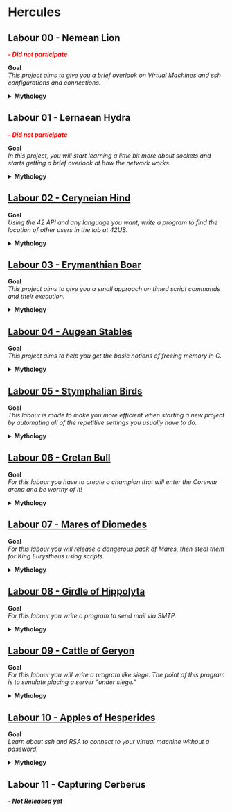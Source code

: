 # Hercules
## Labour 00 - Nemean Lion
<span style="color:red">**_- Did not participate_**</span>

**Goal**  
*This project aims to give you a brief overlook on Virtual Machines and ssh configurations and connections.*

<details>
    <summary><strong>Mythology</strong></summary>
    <p>
        The first of Hercule’s twelve labours, set by King Eurystheus (his cousin) was to slay the Nemean lion. According to one version of the myth, the Nemean lion took women as hostages to its lair in a cave near Nemea, luring warriors from nearby towns to save the damsel in distress. After entering the cave, the warrior would see a woman (usually feigning injury) and rush to her side. Once he was close, the woman would turn into a lion and kill the warrior, devouring his remains and giving the bones to Hades. Hercule wandered the area until he came to the town of Cleonae. There he met a boy who said that if Hercule slew the Nemean lion and returned alive within 30 days, the town would sacrifice a lion to Zeus; but if he did not return within 30 days or he died, the boy would sacrifice himself to Zeus. Another version claims that he met Molorchos, a shepherd who had lost his son to the lion, saying that if he came back within 30 days, a ram would be sacrificed to Zeus. If he did not return within 30 days, it would be sacrificed to the dead Hercule as a mourning offering. While searching for the lion, Hercule fetched some arrows to use against it, not know- ing that its golden fur was impenetrable; when he found the lion and shot at it with his bow, he discovered the fur’s protective property when the arrow bounced harmlessly off the creature’s thigh. After some time, Hercule made the lion return to his cave. The cave had two entrances, one of which Hercule blocked; he then entered the other. In those dark and close quarters, Hercule stunned the beast with his club and, using his immense strength, strangled it to death. During the fight the lion bit off one of his fingers. Others say that he shot arrows at it, eventually shooting it in the unarmoured mouth. After slaying the lion, he tried to skin it with a knife from his belt, but failed. He then tried sharpening the knife with a stone and even tried with the stone itself. Finally, Athena, noticing the hero’s plight, told Hercule to use one of the lion’s own claws to skin the pelt. When he returned on the thirtieth day carrying the carcass of the lion on his shoul- ders, King Eurystheus was amazed and terrified. Eurystheus forbade him ever again to enter the city; in future he was to display the fruits of his labours outside the city gates. Eurystheus warned him that the tasks set for him would become increasingly diffcult. He then sent Hercule off to complete his next quest, which was to destroy the Lernaean hydra.
    </p>
    <strong>Intro</strong>  
    <p>
        As Hercules strangling the mighty beast, you are going to have to create a cave and stay in the shadows. So using vmware you have to create a virtual machine running the latest stable Debian release, once this cave is created, to stay in the shadows change the default ssh port to the port you deem hidden enough.
    </p>
</details>    

## Labour 01 - Lernaean Hydra
<span style="color:red">**_- Did not participate_**</span>  

**Goal**  
*In this project, you will start learning a little bit more about sockets and starts getting a brief overlook at how the network works.*

<details>
    <summary><strong>Mythology</strong></summary>
    <p>
        Eurystheus sent Hercules to slay the Hydra, which Hera had raised just to slay Hercules. Upon reaching the swamp near Lake Lerna, where the Hydra dwelt, Hercules covered his mouth and nose with a cloth to protect himself from the poisonous fumes. He shot flaming arrows into the Hydra’s lair, the spring of Amymone, a deep cave from which it emerged only to terrorize neighboring villages. He then confronted the Hydra, wielding a sword. The chthonic creature’s reaction to this decapitation was botanical: two grew back, an expression of the hopelessness of such a struggle for any but the hero. The weakness of the Hydra was that it was invulnerable only if it retained at least one head. Realizing that he could not defeat the Hydra in this way, Hercules called on his nephew Iolaus for help. His nephew then came upon the idea (possibly inspired by Athena) of using a firebrand to scorch the neck stumps after each decapitation. Hercules cut off each head and Iolaus cauterized the open stumps. Seeing that Hercules was winning the struggle, Hera sent a giant crab to distract him. He crushed it under his mighty foot. The Hydra’s one immortal head was cut off with a golden sword given to Hercules by Athena. Hercules placed the head—still alive and writhing—under a great rock on the sacred way between Lerna and Elaius, and dipped his arrows in the Hydra’s poisonous blood. Thus his second task was complete.
    </p>
    <strong>Intro</strong>  
    <p>
        Hercules wasn’t able to complete his Labour until he understood really how the hydra worked. Any true programmer must understand every ins and outs of things in order to subdue them. So for this project and in order to start subduing sockets, you have to build a server that to every ping would respond with two pong.
    </p>
</details>

## [Labour 02 - Ceryneian Hind](02-ceryneian-hind)
**Goal**  
*Using the 42 API and any language you want, write a program to find the location of other users in the lab at 42US.*

<details>
    <summary><strong>Mythology</strong></summary>
    <p>
        Eurystheus and Hera were greatly angered to find that Hercules had managed to escape from the claws of the Nemean Lion and the fangs of the Lernaean Hydra, and so decided to spend more time thinking up a third task that would spell doom for the hero. The third task did not involve killing a beast, as it had already been established that Hercules could overcome even the most fearsome opponents, so Eurystheus decided to make him capture the female Ceryneian Hind, as it was so fast it could outrun an arrow. After beginning the search, Hercules awoke from sleeping and he could see the hind from the glint on its antlers. Hercules then chased the hind on foot for a full year through Greece, Thrace, Istria and the land of the Hyperboreans. He captured the hind while it slept, rendering it lame with a trap net.
    </p>
    <strong>Intro</strong>  
    <p>
        Hercules had to run for a whole year after the hind to finally catch it, it is a long time and hopefully it won’t take you that long to find what you’re looking for! In this project you’re going to have to find all your friends in the maze that the 42 zones are. You can do it by hand :( , going to every pages of there profile on the intra, you can go in the zones and shout their name... But if you do it this way, it’ll probably take you a whole year like Hercules, or as engineers you can build something that uses the API and automate this ;) .
    </p>
</details>

## [Labour 03 - Erymanthian Boar](03-erymanthian-boar)
**Goal**  
*This project aims to give you a small approach on timed script commands and their execution.*

<details>
    <summary><strong>Mythology</strong></summary>
    <p>
        Heracles visited Chiron to gain advice on how to catch the boar, and Chiron had told him to drive it into thick snow, which sets this Labour in mid-winter. Having successfully caught the Boar, Heracles bound it and carried it back to Eurystheus, who was frightened of it and ducked down in his half-buried storage pithos, begging Her- acles to get rid of the beast, a favourite subject for the vase-painters. Heracles obliged. Roger Lancelyn Green states in his Tales of the Greek Heroes that Heracles threw it in the sea. It then swam to Italy, where its tusks were preserved in the Temple of Apollo at Cumae. Three days later, Eurystheus, still trembling with fear, sent Heracles to clean the Augean stables. 
    </p>
    <strong>Intro</strong>  
    <p>
        No one could catch that glorified pig as it was a mighty impressive and destructive beast. But that didn’t stop our hero and neither should it stop you on your mighty quest! Our hero was smart enough to now that to capture this foul beast, time is a very important part of it. In this labour, bruteforce or raw strength is of no use against that bone-breaking, mountain-destroying beast. Time was the most essential part of this labour...
    </p>
</details>

## [Labour 04 - Augean Stables](04-augean-stables)
**Goal**  
*This project aims to help you get the basic notions of freeing memory in C.*

<details>
    <summary><strong>Mythology</strong></summary>
    <p>
        The fifth Labour of Hercules was to clean the Augean stables. Eurystheus intended this assignment both as humiliating (rather than impressive, like the previous labours) and as impossible, since the livestock were divinely healthy (immortal) and therefore produced an enormous quantity of dung. These stables had not been cleaned in over 30 years, and 3,000 cattle lived there. However, Hercules succeeded by rerouting the rivers Alpheus and Peneus to wash out the filth. Augeas reacted angrily because he had promised Hercules one tenth of his cattle if the job was finished in one day. He refused to honour the agreement, and Hercules killed him after completing the tasks. Hercules gave his kingdom to Phyleus, Augeas’ son, who had been exiled for supporting Hercules against his father.
    </p>
    <strong>Intro</strong>  
    <p>
        Happily for you in this labour you won’t have to clean stables of a very neglecting owner, you are coders for god sake! So for this project you still have to undertake a similar labour as our hero so you can become a hero yourself as well. As coders you won’t have to clean stables but rather a very poorly written code with lots of leaks in it. As our hero did with the two rivers you are going to be helped by two coding-rivers as well, they are called GDB and Valgrind. From Indonesia with Love!
    </p>
</details>


## [Labour 05 - Stymphalian Birds](05-stymphalian-birds/)
**Goal**  
*This labour is made to make you more efficient when starting a new project by automating all of the repetitive settings you usually have to do.*

<details>
    <summary><strong>Mythology</strong></summary>
    <p>
        The Stymphalian birds were defeated by the hero Hercules in his Sixth Labour for Eu- rystheus. Hercules could not go into the marsh to reach the nests of the birds, as the ground would not support his weight. Athena, noticing the hero’s plight, gave Hercules a rattle called a crotala, which Hep- haestus had made especially for the occasion. Hercules shook the crotala rattle (same as Castanets) and frightened the birds into the air. Hercules then shot many of them with arrows tipped with poisonous blood from the slain Hydra. The rest flew far away, never to plague Arcadia again. Hercules brought some of the slain birds to Eurystheus as proof of his success.
    </p>
    <strong>Intro</strong>  
    <p>
         Hercules had to come in with the correct tools to defeat those plague carrying volatiles. A hero must always come with the right tools. We are a little bit more civilized nowadays and we don’t just shoot birds out of the sky like this. But modern hero still need to take on any new labour with the right set of tools.
    </p>
</details>


## [Labour 06 - Cretan Bull](06-cretan-bull/)
**Goal**  
*For this labour you have to create a champion that will enter the Corewar arena and be worthy of it!*

<details>
    <summary><strong>Mythology</strong></summary>
    <p>
        Minos, King of Crete, asked the God Poseidon for a sign from the sea. The sign was a bull that Minos thought was too beautiful to kill. Poseidon, having been promised the bull would be sacrificed in his honor was furious. If Minos loved the bull so much, poseidon figured he would make Minos’ wife fall in love too. Daedalus was a skilled problem solver and creator of amazing inventions. He was brought by Minos’ god-possessed wife the problem of seducing the bull. Confused at her motives at first he helped her succeed. Known to never turn down a problem, Daedalus is better known for enabling his son Icarus to fly to his death. Notably after being imprisoned for helping the King’s wife elope with impressive livestock. Hercules was sent to capture the bull by Eurystheus as his seventh labour. He sailed to Crete, where King Minos gave Hercules permission to take the bull away as it had been "wreaking havoc on Crete by uprooting crops and leveling orchard walls." (King Minos is too shy to talk about his real problems) Hercules captured the bull, and then shipped it to Eurystheus in Tiryns. The bull later broke loose and wandered into Marathon, becoming known as the "Maratho- nian Bull". That bull might be the same one, but it’s another story. You only have today!
    </p>
    <strong>Intro</strong>  
    <p>
        Hercules had to challenge and capture a mighty champion. Your task for this labour is to forge, train, and release a mighty champion.
    </p>
</details>


## [Labour 07 - Mares of Diomedes](07-mares-of-diomedes/) 
**Goal**  
*For this labour you will release a dangerous pack of Mares, then steal them for King Eurystheus using scripts.*

<details>
    <summary><strong>Mythology</strong></summary>
    <p>
        Eurystheus, always ready to send Heracles away again, sent him to steal the Mares of Thrace. Heracles was not aware that the mares had names, nor that they were kept tethered to a bronze manger because they were wild; Their madness being attributed to an unnatural diet of process threads and signals. Some versions say that they expelled fire when they breathed. Other versions talk about the awful stench of their mythical horse dung. They were computer-eating and uncontrollable, and Heracles left his best bro companion, Abderus, in charge of them while he fought Diomedes. When he returned he found out that his favorite guy was eaten. In revenge, Heracles fed Diomedes to his own horses, then founded the city of Abdera next to the boy’s tomb. In another version, Heracles stayed awake so that he didn’t have his throat cut by Diomedes in the night. He cut the chains binding the horses and scared the horses onto the high ground of a peninsula. Heracles quickly dug the land away from the ground with an axe to trap them on an island. When Diomedes arrived, Heracles killed him with the axe. The mares were only mad because they needed more processes to nom on. Heracles fed Diomedes to the mares to calm them until they could switch them to a diet of create core image signals. Both versions have eating make the mares calmer and easier to tame. Heracles captures them easily and takes them back to King Eurystheus, who dedicated the mares to Hera. In some versions, they were allowed to run free forever, having become permanently calm. In other versions Eurystheus ordered the horses taken to Olympus to be sacrificed to Zeus. Zeus refused them, and ran commands to interrupt and kill them.
    </p>
    <strong>Intro</strong>  
    <p>
        Hercules was told to steal some mares finding to find out quickly they were dangerous and wild! Releasing them required he act quickly to finish the labour and continue forth. Leaving chaos behind for follow-up stories.
    </p>
</details>


## [Labour 08 - Girdle of Hippolyta](08-girdle-of-hippolyta/)
**Goal**  
*For this labour you write a program to send mail via SMTP.*

<details>
    <summary><strong>Mythology</strong></summary>
    <p>
        King Eurystheus, who is always ready to make his daughter happy, and send Heracles away again to die, commanded him to bring back the Girdle of Hippolyta... Heracules was not bothered by the task, he was prepared for anything. Well, maybe not to fight a whole army by himself. He emailed all of his friends to form an army to fight the Amazons. He also emailed Hippolyte, explaining the situation, asking for the girdle. Heracules checked his email. His bros and warriors alike responded quickly. He set off toward Queen Hippolyte and her tribe. Although the piece of armor was special, given to her because she was the best warrior among the Amazons, she sent a reply to Heracules, saying he could have it. This made Hera super angry, while she read their emails. The army arrived and it was too late. Although Hippolyta was ready to hand over the girdle, the angry godess Hera had given bad omen to Heracules arrival. Heracules stabbed Hippolyta and their armies fought! Returning to Eurystheus back in Mycenae, Heracules checked his email again. Seeing the message from Hippolyta, ignoring it. Then a quick ’reply all’ to his friends. The labour was done. This was just one of many versions of this labour, but in no version does Heracules do anything about killing Hippolyta..
    </p>
    <strong>Intro</strong>  
    <p>
        Heracules wasn’t about to fight that army alone. In this story we saw Heracules using SMTP to contact his army and Hippolyta. For this labour, let’s use SMTP to recreate these moments!
    </p>
</details>

## [Labour 09 - Cattle of Geryon](09-cattle-of-geryon)
**Goal**  
*For this labour you will write a program like siege. The point of this program is to simulate placing a server "under siege."*

<details>
    <summary><strong>Mythology</strong></summary>
    <p>
        The Cattle of Geryon... You might be able to tell what is worse:   (1) Fighting countless monsters to steal some cattle, (2) Having to herd countless cattle while fighting monsters, or (3) Having countless cattle scattered, leaving you to chase them down. Heracules was not bothered by these tasks, he was in it for the long haul. But he certainly wan’t bothered by all the killing and fighting. It was having so many cattle, and having them scatter that made this labour hard. He spent a year chasing down each of the cattle, only to be stopped by a flood. Hera, always super angry at Heracules, sent the flood. She had also sent a gadfly to bite the cattle, making them scatter. This was annoying sure, but Heracules knew he could fix the problem. He piled stones into the river to make the water shallow. Redirecting and balancing the current of the river till the cattle could cross. Soon he arrived with the cattle in the court of Eurystheus, The cattle were sacrificed to none other than Hera. The labour was done...
    </p>
    <strong>Intro</strong>  
    <p>
        Heracules wasn’t thwarted by the flood! In this story we saw that although his path back to Eurystheus was blocked, Heracules repaired his route and finished his labour. For this labour, let’s recreate a program called siege, siege will be playing the part of Hera’s flood.
    </p>
</details>

## [Labour 10 - Apples of Hesperides](10-apples-of-hesperides)
**Goal**  
*Learn about ssh and RSA to connect to your virtual machine without a password.*

<details>
    <summary><strong>Mythology</strong></summary>
    <p>
        The Apples of Hesperides... King Eurystheus didn’t stop after the last labor, he demanded two more! The hydra and stables did not count... because reasons. What must hercules do now? Bring to him, the Apples of Hesperides, fruit of the gods. But where? But why? Tricks and secrets, doing the impossible. Perfectly easy for Hercules. Surely after countless fights, murders and sacrifice (human and so forth) the journey would be over. As soon as he has the apples, he must return them, they are the god’s apples after all. If this doesn’t work, what will Eurystheus do to send Hercules to his death? Stay turned!
    </p>
    <strong>Intro</strong>  
    <p>
        Hercules couldn’t find the garden of the gods, When he did find it, he had to play tricks to get the apples Learn a trick for gaining access to your virtual machine. Without a password. The gods will surely know you are mortal if you use one. Prove that you can access the machine, and turn in how.
    </p>
</details>

## Labour 11 - Capturing Cerberus
**_- Not Released yet_**
